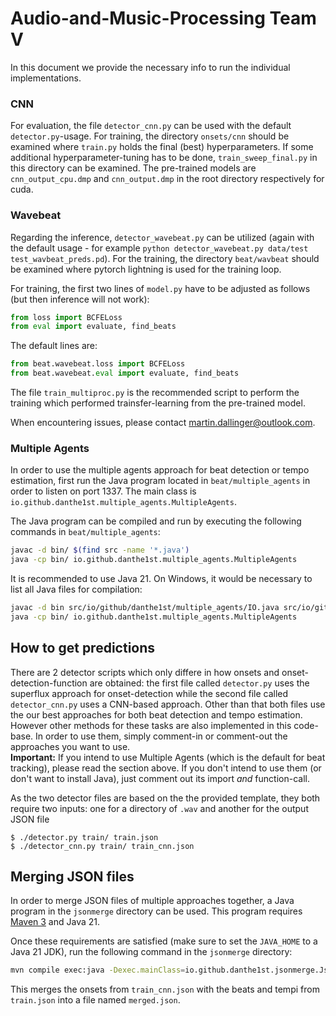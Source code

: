# Audio-and-Music-Processing Team V
In this document we provide the necessary info to run the individual implementations.


### CNN
For evaluation, the file `detector_cnn.py` can be used with the default `detector.py`-usage. For training, the directory `onsets/cnn` should be examined where `train.py` holds the final (best) hyperparameters. If some additional hyperparameter-tuning has to be done, `train_sweep_final.py` in this directory can be examined. The pre-trained models are `cnn_output_cpu.dmp` and `cnn_output.dmp` in the root directory respectively for cuda.

### Wavebeat
Regarding the inference, `detector_wavebeat.py` can be utilized (again with the default usage - for example `python detector_wavebeat.py data/test test_wavbeat_preds.pd`). For the training, the directory `beat/wavbeat` should be examined where pytorch lightning is used for the training loop. 

For training, the first two lines of `model.py` have to be adjusted as follows (but then inference will not work):
```py
from loss import BCFELoss
from eval import evaluate, find_beats
```

The default lines are:
```py
from beat.wavebeat.loss import BCFELoss
from beat.wavebeat.eval import evaluate, find_beats
```

The file `train_multiproc.py` is the recommended script to perform the training which performed trainsfer-learning from the pre-trained model.

When encountering issues, please contact [martin.dallinger@outlook.com](mailto:martin.dallinger@outlook.com).

### Multiple Agents
In order to use the multiple agents approach for beat detection or tempo estimation, first run the Java program located in `beat/multiple_agents` in order to listen on port 1337. The main class is `io.github.danthe1st.multiple_agents.MultipleAgents`.

The Java program can be compiled and run by executing the following commands in `beat/multiple_agents`:

```bash
javac -d bin/ $(find src -name '*.java')
java -cp bin/ io.github.danthe1st.multiple_agents.MultipleAgents
```

It is recommended to use Java 21.
On Windows, it would be necessary to list all Java files for compilation:
```bash
javac -d bin src/io/github/danthe1st/multiple_agents/IO.java src/io/github/danthe1st/multiple_agents/clustering/IOICluster.java src/io/github/danthe1st/multiple_agents/clustering/Clustering.java src/io/github/danthe1st/multiple_agents/MultipleAgents.java src/io/github/danthe1st/multiple_agents/beat_tracking/BeatTracking.java src/io/github/danthe1st/multiple_agents/beat_tracking/Agent.java src/io/github/danthe1st/multiple_agents/OnsetInformation.java
java -cp bin/ io.github.danthe1st.multiple_agents.MultipleAgents
```

## How to get predictions
There are 2 detector scripts which only differe in how onsets and onset-detection-function are obtained: the first file called `detector.py` uses the superflux approach for onset-detection while the second file called `detector_cnn.py` uses a CNN-based approach. Other than that both files use the our best approaches for both beat detection and tempo estimation. However other methods for these tasks are also implemented in this code-base. In order to use them, simply comment-in or comment-out the approaches you want to use.  
**Important:** If you intend to use Multiple Agents (which is the default for beat tracking), please read the section above. If you don't intend to use them (or don't want to install Java), just comment out its import *and* function-call.

As the two detector files are based on the the provided template, they both require two inputs: one for a directory of `.wav` and another for the output JSON file

```
$ ./detector.py train/ train.json
$ ./detector_cnn.py train/ train_cnn.json
```


## Merging JSON files
In order to merge JSON files of multiple approaches together, a Java program in the `jsonmerge` directory can be used. This program requires [Maven 3](https://maven.apache.org/) and Java 21.

Once these requirements are satisfied (make sure to set the `JAVA_HOME` to a Java 21 JDK), run the following command in the `jsonmerge` directory:
```bash
mvn compile exec:java -Dexec.mainClass=io.github.danthe1st.jsonmerge.JsonMerger
```

This merges the onsets from `train_cnn.json` with the beats and tempi from `train.json` into a file named `merged.json`.